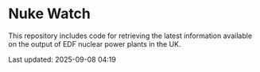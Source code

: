 # Nuke Watch

This repository includes code for retrieving the latest information available on the output of EDF nuclear power plants in the UK.

Last updated: 2025-09-08 04:19